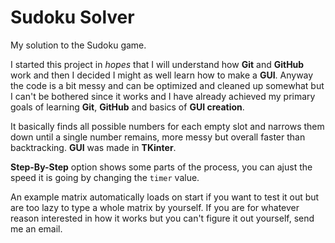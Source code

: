 # Sudoku Solver
My solution to the Sudoku game.
 
I started this project in *hopes* that I will understand how **Git** and **GitHub** work and then I decided I might as well learn how to make a **GUI**. Anyway the code is a bit messy and can be optimized and cleaned up somewhat but I can't be bothered since it works and I have already achieved my primary goals of learning **Git**, **GitHub** and basics of **GUI creation**.
 
It basically finds all possible numbers for each empty slot and narrows them down until a single number remains, more messy but overall faster than backtracking.
**GUI** was made in **TKinter**.

**Step-By-Step** option shows some parts of the process, you can ajust the speed it is going by changing the `timer` value.

An example matrix automatically loads on start if you want to test it out but are too lazy to type a whole matrix by yourself.
If you are for whatever reason interested in how it works but you can't figure it out yourself, send me an email.
